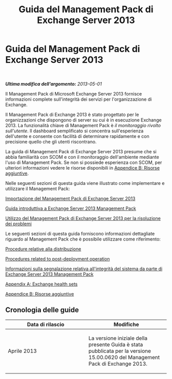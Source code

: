 ﻿---
title: Guida del Management Pack di Exchange Server 2013
TOCTitle: '@NoTitle'
ms:assetid: 5e3d40c1-9230-467e-be80-633407078468
ms:mtpsurl: https://technet.microsoft.com/it-it/library/Ee758046(v=EXCHG.150)
ms:contentKeyID: 53275560
ms.date: 08/30/2014
mtps_version: v=EXCHG.150
ms.translationtype: HT
---

# Guida del Management Pack di Exchange Server 2013

 

_**Ultima modifica dell'argomento:**  2013-05-01_

Il Management Pack di Microsoft Exchange Server 2013 fornisce informazioni complete sull'integrità dei servizi per l'organizzazione di Exchange.

Il Management Pack di Exchange 2013 è stato progettato per le organizzazioni che dispongono di server su cui è in esecuzione Exchange 2013. La funzionalità chiave di Management Pack è *il monitoraggio rivolto sull'utente*. Il dashboard semplificato si concentra sull'esperienza dell'utente e consente con facilità di determinare rapidamente e con precisione quello che gli utenti riscontrano.

La guida di Management Pack di Exchange Server 2013 presume che si abbia familiarità con SCOM e con il monitoraggio dell'ambiente mediante l'uso di Management Pack. Se non si possiede esperienza con SCOM, per ulteriori informazioni vedere le risorse disponibili in [Appendice B: Risorse aggiuntive](appendix-b-additional-resources.md).

Nelle seguenti sezioni di questa guida viene illustrato come implementare e utilizzare il Management Pack:

[Importazione del Management Pack di Exchange Server 2013](import-the-exchange-server-2013-management-pack.md)

[Guida introduttiva a Exchange Server 2013 Management Pack](getting-started-with-exchange-server-2013-management-pack.md)

[Utilizzo del Management Pack di Exchange Server 2013 per la risoluzione dei problemi](using-the-exchange-server-2013-management-pack-for-troubleshooting.md)

Le seguenti sezioni di questa guida forniscono informazioni dettagliate riguardo al Management Pack che è possibile utilizzare come riferimento:

[Procedure relative alla distribuzione](procedures-related-to-deployment.md)

[Procedures related to post-deployment operation](procedures-related-to-post-deployment-operation.md)

[Informazioni sulla segnalazione relativa all'integrità del sistema da parte di Exchange Server 2013 Management Pack](understanding-how-exchange-server-2013-management-pack-reports-system-health.md)

[Appendix A: Exchange health sets](appendix-a-exchange-health-sets.md)

[Appendice B: Risorse aggiuntive](appendix-b-additional-resources.md)

## Cronologia delle guide


<table>
<colgroup>
<col style="width: 50%" />
<col style="width: 50%" />
</colgroup>
<thead>
<tr class="header">
<th>Data di rilascio</th>
<th>Modifiche</th>
</tr>
</thead>
<tbody>
<tr class="odd">
<td><p>Aprile 2013</p></td>
<td><p>La versione iniziale della presente Guida è stata pubblicata per la versione 15.00.0620 del Management Pack di Exchange 2013.</p></td>
</tr>
</tbody>
</table>

